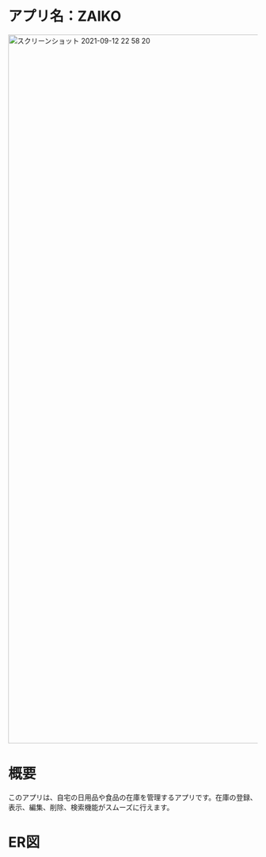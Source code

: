 # アプリ名：ZAIKO
<img width="1428" alt="スクリーンショット 2021-09-12 22 58 20" src="https://user-images.githubusercontent.com/72062892/132990508-2806e953-0f20-42d4-9b5e-087e6a41205a.png">

# 概要
このアプリは、自宅の日用品や食品の在庫を管理するアプリです。在庫の登録、表示、編集、削除、検索機能がスムーズに行えます。

# ER図
